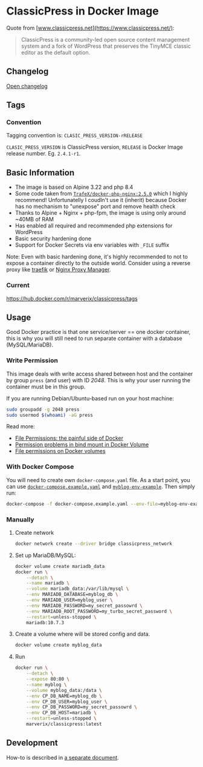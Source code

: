 # ClassicPress in Docker Image

Quote from [www.classicpress.net](https://www.classicpress.net/):

> ClassicPress is a community-led open source content management system and a fork of WordPress that preserves the TinyMCE classic editor as the default option.

## Changelog

[Open changelog](https://github.com/marverix/classicpress-docker/blob/master/CHANGELOG.md)

## Tags

### Convention

Tagging convention is: `CLASIC_PRESS_VERSION-rRELEASE`

`CLASIC_PRESS_VERSION` is ClassicPress version, `RELEASE` is Docker Image release number. Eg. `2.4.1-r1`.

## Basic Information

* The image is based on Alpine 3.22 and php 8.4
* Some code taken from [`TrafeX/docker-php-nginx:2.5.0`](https://github.com/TrafeX/docker-php-nginx) which I highly recommend! Unfortunatelly I coudln't use it (inherit) because Docker has no mechanism to "unexpose" port and remove health check
* Thanks to Alpine + Nginx + php-fpm, the image is using only around ~40MB of RAM
* Has enabled all required and recommended php extensions for WordPress
* Basic security hardening done
* Support for Docker Secrets via env variables with `_FILE` suffix

Note: Even with basic hardening done, it's highly recommended to not to expose a container directly to the outside world. Consider using a reverse proxy like [traefik](https://doc.traefik.io/traefik/) or [Nginx Proxy Manager](https://nginxproxymanager.com/).

### Current

https://hub.docker.com/r/marverix/classicpress/tags

## Usage

Good Docker practice is that one service/server == one docker container, this is why you will still need to run separate container
with a database (MySQL/MariaDB).

### Write Permission

This image deals with write access shared between host and the container by group `press` (and user) with ID _2048_. This is why your user running the container must be in this group.

If you are running Debian/Ubuntu-based run on your host machine:

```sh
sudo groupadd -g 2048 press
sudo usermod $(whoami) -aG press
```

Read more:

* [File Permissions: the painful side of Docker](https://blog.gougousis.net/file-permissions-the-painful-side-of-docker/)
* [Permission problems in bind mount in Docker Volume](https://techflare.blog/permission-problems-in-bind-mount-in-docker-volume/)
* [File permissions on Docker volumes](https://ikriv.com/blog/?p=4698)

### With Docker Compose

You will need to create own `docker-compose.yaml` file.
As a start point, you can use [`docker-compose.example.yaml`](https://github.com/marverix/classicpress-docker/blob/master/docker-compose.example.yaml) and [`myblog-env-example`](https://github.com/marverix/classicpress-docker/blob/master/myblog-env-example). Then simply run:

```sh
docker-compose -f docker-compose.example.yaml --env-file=myblog-env-example up
```

### Manually

1. Create network

    ```sh
    docker network create --driver bridge classicpress_network
    ```

1. Set up MariaDB/MySQL:

    ```sh
    docker volume create mariadb_data
    docker run \
        --detach \
        --name mariadb \
        --volume mariadb_data:/var/lib/mysql \
        --env MARIADB_DATABASE=myblog_db \
        --env MARIADB_USER=myblog_user \
        --env MARIADB_PASSWORD=my_secret_passowrd \
        --env MARIADB_ROOT_PASSWORD=my_turbo_secret_password \
        --restart=unless-stopped \
        mariadb:10.7.3
    ```

1. Create a volume where will be stored config and data.

    ```sh
    docker volume create myblog_data
    ```

1. Run

    ```sh
    docker run \
        --detach \
        --expose 80:80 \
        --name myblog \
        --volume myblog_data:/data \
        --env CP_DB_NAME=myblog_db \
        --env CP_DB_USER=myblog_user \
        --env CP_DB_PASSWORD=my_secret_passowrd \
        --env CP_DB_HOST=mariadb \
        --restart=unless-stopped \
        marverix/classicpress:latest
    ```
    
## Development

How-to is described in [a separate document](https://github.com/marverix/classicpress-docker/blob/master/DEVELOPMENT.md).
